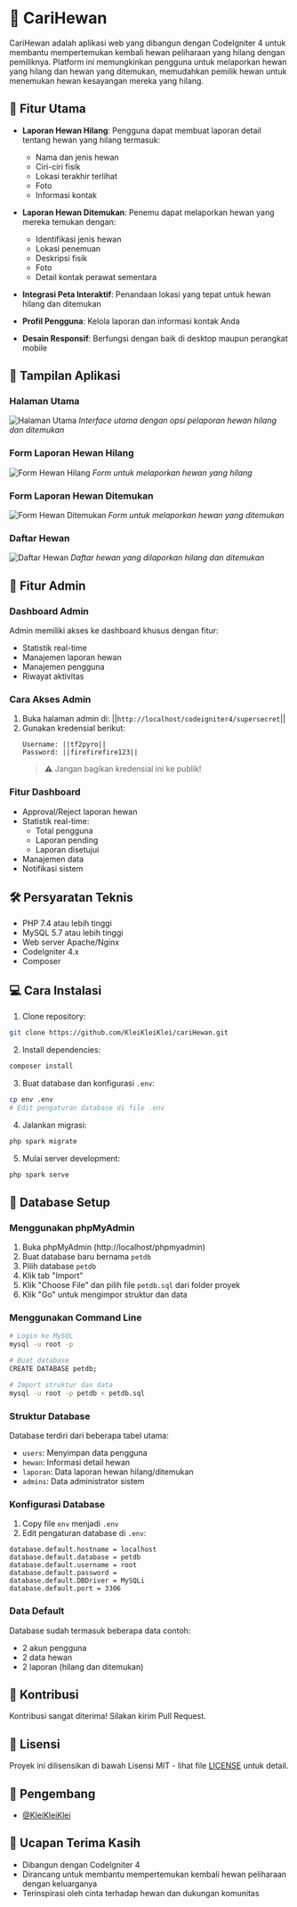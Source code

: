# 🐾 CariHewan

CariHewan adalah aplikasi web yang dibangun dengan CodeIgniter 4 untuk membantu mempertemukan kembali hewan peliharaan yang hilang dengan pemiliknya. Platform ini memungkinkan pengguna untuk melaporkan hewan yang hilang dan hewan yang ditemukan, memudahkan pemilik hewan untuk menemukan hewan kesayangan mereka yang hilang.

## 🌟 Fitur Utama

- **Laporan Hewan Hilang**: Pengguna dapat membuat laporan detail tentang hewan yang hilang termasuk:
  - Nama dan jenis hewan
  - Ciri-ciri fisik
  - Lokasi terakhir terlihat
  - Foto
  - Informasi kontak

- **Laporan Hewan Ditemukan**: Penemu dapat melaporkan hewan yang mereka temukan dengan:
  - Identifikasi jenis hewan
  - Lokasi penemuan
  - Deskripsi fisik
  - Foto
  - Detail kontak perawat sementara

- **Integrasi Peta Interaktif**: Penandaan lokasi yang tepat untuk hewan hilang dan ditemukan
- **Profil Pengguna**: Kelola laporan dan informasi kontak Anda
- **Desain Responsif**: Berfungsi dengan baik di desktop maupun perangkat mobile

## 📸 Tampilan Aplikasi

### Halaman Utama
![Halaman Utama](https://raw.githubusercontent.com/KleiKleiKlei/cariHewan/main/screenshots/home.png)
*Interface utama dengan opsi pelaporan hewan hilang dan ditemukan*

### Form Laporan Hewan Hilang
![Form Hewan Hilang](https://raw.githubusercontent.com/KleiKleiKlei/cariHewan/main/screenshots/lost-pet-form.png)
*Form untuk melaporkan hewan yang hilang*

### Form Laporan Hewan Ditemukan
![Form Hewan Ditemukan](https://raw.githubusercontent.com/KleiKleiKlei/cariHewan/main/screenshots/found-pet-form.png)
*Form untuk melaporkan hewan yang ditemukan*

### Daftar Hewan
![Daftar Hewan](https://raw.githubusercontent.com/KleiKleiKlei/cariHewan/main/screenshots/pet-listings.png)
*Daftar hewan yang dilaporkan hilang dan ditemukan*


## 👑 Fitur Admin

### Dashboard Admin
Admin memiliki akses ke dashboard khusus dengan fitur:
- Statistik real-time
- Manajemen laporan hewan
- Manajemen pengguna
- Riwayat aktivitas

### Cara Akses Admin
1. Buka halaman admin di:
   ||`http://localhost/codeigniter4/supersecret`||
2. Gunakan kredensial berikut:
   ```
   Username: ||tf2pyro||
   Password: ||firefirefire123||
   ```
   > ⚠️ Jangan bagikan kredensial ini ke publik!

### Fitur Dashboard
- Approval/Reject laporan hewan
- Statistik real-time:
  - Total pengguna
  - Laporan pending
  - Laporan disetujui
- Manajemen data
- Notifikasi sistem


## 🛠 Persyaratan Teknis

- PHP 7.4 atau lebih tinggi
- MySQL 5.7 atau lebih tinggi
- Web server Apache/Nginx
- CodeIgniter 4.x
- Composer

## 💻 Cara Instalasi

1. Clone repository:
```bash
git clone https://github.com/KleiKleiKlei/cariHewan.git
```

2. Install dependencies:
```bash
composer install
```

3. Buat database dan konfigurasi `.env`:
```bash
cp env .env
# Edit pengaturan database di file .env
```

4. Jalankan migrasi:
```bash
php spark migrate
```

5. Mulai server development:
```bash
php spark serve
```


## 💾 Database Setup

### Menggunakan phpMyAdmin
1. Buka phpMyAdmin (http://localhost/phpmyadmin)
2. Buat database baru bernama `petdb`
3. Pilih database `petdb`
4. Klik tab "Import"
5. Klik "Choose File" dan pilih file `petdb.sql` dari folder proyek
6. Klik "Go" untuk mengimpor struktur dan data

### Menggunakan Command Line
```bash
# Login ke MySQL
mysql -u root -p

# Buat database
CREATE DATABASE petdb;

# Import struktur dan data
mysql -u root -p petdb < petdb.sql
```

### Struktur Database
Database terdiri dari beberapa tabel utama:
- `users`: Menyimpan data pengguna
- `hewan`: Informasi detail hewan
- `laporan`: Data laporan hewan hilang/ditemukan
- `admins`: Data administrator sistem

### Konfigurasi Database
1. Copy file `env` menjadi `.env`
2. Edit pengaturan database di `.env`:
```env
database.default.hostname = localhost
database.default.database = petdb
database.default.username = root
database.default.password = 
database.default.DBDriver = MySQLi
database.default.port = 3306
```

### Data Default
Database sudah termasuk beberapa data contoh:
- 2 akun pengguna
- 2 data hewan
- 2 laporan (hilang dan ditemukan)

## 🤝 Kontribusi

Kontribusi sangat diterima! Silakan kirim Pull Request.

## 📝 Lisensi

Proyek ini dilisensikan di bawah Lisensi MIT - lihat file [LICENSE](LICENSE) untuk detail.

## 👥 Pengembang

- [@KleiKleiKlei](https://github.com/KleiKleiKlei)

## 🙏 Ucapan Terima Kasih

- Dibangun dengan CodeIgniter 4
- Dirancang untuk membantu mempertemukan kembali hewan peliharaan dengan keluarganya
- Terinspirasi oleh cinta terhadap hewan dan dukungan komunitas
